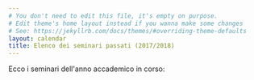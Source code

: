 ```yaml
---
# You don't need to edit this file, it's empty on purpose.
# Edit theme's home layout instead if you wanna make some changes
# See: https://jekyllrb.com/docs/themes/#overriding-theme-defaults
layout: calendar
title: Elenco dei seminari passati (2017/2018)
---
```


<!-- Ciao Seminari! questo è seminars.md, però da default.html devo chiamarlo con semiars.html e NON seminars.md.
Automaticamente viene generato un file seminars.html dentro a site che è una copia di questo file md -->

Ecco i seminari dell'anno accademico in corso:
